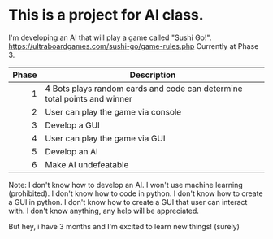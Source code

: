 # This is a project for AI class.

I'm developing an AI that will play a game called "Sushi Go!". https://ultraboardgames.com/sushi-go/game-rules.php
Currently at Phase 3.

| Phase | Description |
|-:|---------------|
|1|   4 Bots plays random cards and code can determine total points and winner            |
|2|   User can play the game via console             |
|3|   Develop a GUI             |
|4|   User can play the game via GUI            |
|5|    Develop an AI             |
|6|  Make AI undefeatable             |



Note: I don't know how to develop an AI. I won't use machine learning (prohibited). I don't know how to code in python. I don't know how to create a GUI in python. I don't know how to create a GUI that user can interact with. I don't know anything, any help will be appreciated.

But hey, i have 3 months and I'm excited to learn new things! (surely)

